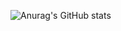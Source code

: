 


![Anurag's GitHub stats](https://github-readme-stats.vercel.app/api?username=redcoin96&show_icons=true&theme=radical)


